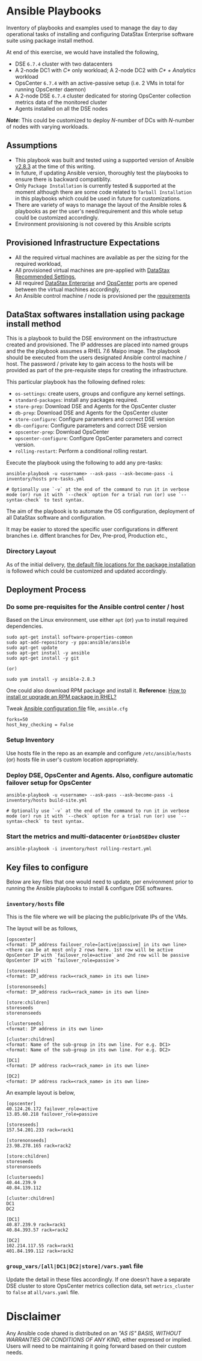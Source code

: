 # Ansible Playbooks
Inventory of playbooks and examples used to manage the day to day operational tasks of installing and configuring DataStax Enterprise software suite using package install method.

At end of this exercise, we would have installed the following,
* DSE `6.7.4` cluster with two datacenters
* A 2-node DC1 with _C*_ only workload; A 2-node DC2 with _C* + Analytics_ workload
* OpsCenter `6.7.4` with an active-passive setup (i.e. 2 VMs in total for running OpsCenter daemon)
* A 2-node DSE `6.7.4` cluster dedicated for storing OpsCenter collection metrics data of the monitored cluster
* Agents installed on all the DSE nodes

**_Note_**: This could be customized to deploy _N_-number of DCs with _N_-number of nodes with varying workloads.

## Assumptions
* This playbook was built and tested using a supported version of Ansible [v2.8.3](https://docs.ansible.com/ansible/latest/reference_appendices/release_and_maintenance.html#release-status) at the time of this writing.
* In future, if updating Ansible version, thoroughly test the playbooks to ensure there is backward compatiblity.
* Only `Package Installation` is currently tested & supported at the moment although there are some code related to `Tarball Installation` in this playbooks which could be used in future for customizations.
* There are variety of ways to manage the layout of the Ansible roles & playbooks as per the user's need/requirement and this whole setup could be customized accordingly.
* Environment provisioning is not covered by this Ansible scripts

## Provisioned Infrastructure Expectations
* All the required virtual machines are available as per the sizing for the required workload,
* All provisioned virtual machines are pre-applied with [DataStax Recommended Settings](https://docs.datastax.com/en/dse/6.7/dse-admin/datastax_enterprise/config/configRecommendedSettings.html),
* All required [DataStax Enterprise](https://docs.datastax.com/en/security/6.7/security/secFirewallPorts.html) and [OpsCenter](https://docs.datastax.com/en/opscenter/6.7/opsc/reference/opscLcmPorts.html) ports are opened between the virtual machines accordingly,
* An Ansible control machine / node is provisioned per the [requirements](https://docs.ansible.com/ansible/latest/installation_guide/intro_installation.html#control-node-requirements)

## DataStax softwares installation using package install method
This is a playbook to build the DSE environment on the infrastructure created and provisioned. The IP addresses are placed into named groups and the the playbook assumes a RHEL 7.6 Maipo image. The playbook should be executed from the users designated Ansible control machine / host. The password / private key to gain access to the hosts will be provided as part of the pre-requisite steps for creating the infrastructure.

This particular playbook has the following defined roles:
* `os-settings`: create users, groups and configure any kernel settings.
* `standard-packages`: install any packages required.
* `store-prep`: Download DSE and Agents for the OpsCenter cluster
* `db-prep`: Download DSE and Agents for the OpsCenter cluster
* `store-configure`: Configure parameters and correct DSE version
* `db-configure`: Configure parameters and correct DSE version
* `opscenter-prep`: Download OpsCenter
* `opscenter-configure`: Configure OpsCenter parameters and correct version.
* `rolling-restart`: Perform a conditional rolling restart.

Execute the playbook using the following to add any pre-tasks:
```
ansible-playbook -u <username> --ask-pass --ask-become-pass -i inventory/hosts pre-tasks.yml

# Optionally use `-v` at the end of the command to run it in verbose mode (or) run it with `--check` option for a trial run (or) use `--syntax-check` to test syntax.
```

The aim of the playbook is to automate the OS configuration, deployment of all DataStax software and configuration.

It may be easier to stored the specific user configurations in different branches i.e. diffent branches for Dev, Pre-prod, Production etc.,

### Directory Layout
As of the initial delivery, [the default file locations for the package installation](https://docs.datastax.com/en/install/6.7/install/dsePackageLoc.html) is followed which could be customized and updated accordingly.

## Deployment Process

### Do some pre-requisites for the Ansible control center / host
Based on the Linux environment, use either `apt` (or) `yum` to install required dependencies.
```
sudo apt-get install software-properties-common
sudo apt-add-repository -y ppa:ansible/ansible
sudo apt-get update
sudo apt-get install -y ansible
sudo apt-get install -y git

(or)

sudo yum install -y ansible-2.8.3
```
One could also download RPM package and install it. **Reference**: [How to install or upgrade an RPM package in RHEL?](https://access.redhat.com/solutions/1189)

Tweak [Ansible configuration file](https://docs.ansible.com/ansible/latest/reference_appendices/config.html#ansible-configuration-settings-locations) file, `ansible.cfg`
```
forks=50
host_key_checking = False
```

### Setup Inventory
Use hosts file in the repo as an example and configure `/etc/ansible/hosts` (or) hosts file in user's custom location appropriately.

### Deploy DSE, OpsCenter and Agents. Also, configure automatic failover setup for OpsCenter
```
ansible-playbook -u <username> --ask-pass --ask-become-pass -i inventory/hosts build-site.yml

# Optionally use `-v` at the end of the command to run it in verbose mode (or) run it with `--check` option for a trial run (or) use `--syntax-check` to test syntax.
```

### Start the metrics and multi-datacenter `OrionDSEDev` cluster
```
ansible-playbook -i inventory/host rolling-restart.yml
```

## Key files to configure
Below are key files that one would need to update, per environment prior to running the Ansible playbooks to install & configure DSE softwares.

### `inventory/hosts` file
This is the file where we will be placing the public/private IPs of the VMs.

The layout will be as follows,
```
[opscenter]
<format: IP_address failover_role=[active|passive] in its own line>
<there can be at most only 2 rows here. 1st row will be active OpsCenter IP with `failover_role=active` and 2nd row will be passive OpsCenter IP with `failover_role=passive`>

[storeseeds]
<format: IP_address rack=<rack_name> in its own line>

[storenonseeds]
<format: IP_address rack=<rack_name> in its own line>

[store:children]
storeseeds
storenonseeds

[clusterseeds]
<format: IP address in its own line>

[cluster:children]
<format: Name of the sub-group in its own line. For e.g. DC1>
<format: Name of the sub-group in its own line. For e.g. DC2>

[DC1]
<format: IP address rack=<rack_name> in its own line>

[DC2]
<format: IP address rack=<rack_name> in its own line>
```

An example layout is below,
```
[opscenter]
40.124.26.172 failover_role=active
13.85.60.218 failover_role=passive

[storeseeds]
157.54.201.233 rack=rack1

[storenonseeds]
23.98.278.165 rack=rack2

[store:children]
storeseeds
storenonseeds

[clusterseeds]
40.44.239.9
40.84.139.112

[cluster:children]
DC1
DC2

[DC1]
40.87.239.9 rack=rack1
40.84.393.57 rack=rack2

[DC2]
102.214.117.55 rack=rack1
401.84.199.112 rack=rack2
```

### `group_vars/[all|DC1|DC2|store]/vars.yaml` file
Update the detail in these files accordingly. If one doesn't have a separate DSE cluster to store OpsCenter metrics collection data, set `metrics_cluster` to `false` at `all/vars.yaml` file.

# Disclaimer
Any Ansible code shared is distributed on an _"AS IS" BASIS, WITHOUT WARRANTIES OR CONDITIONS OF ANY KIND_, either expressed or implied. Users will need to be maintaining it going forward based on their custom needs.
